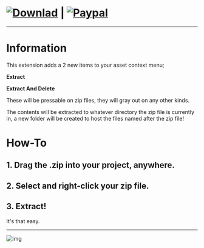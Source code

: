 # [![Downlad][download-badge]][download-link] | [![Paypal][paypal-badge]][paypal-link]

[download-badge]: https://img.shields.io/badge/Download-Latest-green
[download-link]: https://github.com/imememani/Unity-ZipExtractor/releases

[paypal-badge]: https://img.shields.io/badge/Paypal-Donate!-%23003087.svg?logo=paypal&style=flat
[paypal-link]: https://paypal.me/1MemeMan1

[preview]: https://i.imgur.com/nZs9Fr3.png

---

# Information

This extension adds a 2 new items to your asset context menu;

**Extract**

**Extract And Delete**

These will be pressable on zip files, they will gray out on any other kinds.

The contents will be extracted to whatever directory the zip file is currently in, a new folder will be created to host the files named after the zip file!

# How-To

## 1. Drag the .zip into your project, anywhere.
## 2. Select and right-click your zip file.
## 3. Extract!

It's that easy.

---

![img][preview]
